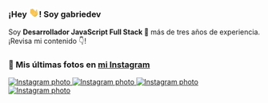 <h3>¡Hey <img src="https://raw.githubusercontent.com/ABSphreak/ABSphreak/master/gifs/Hi.gif" width="20px" decondig="async">! Soy gabriedev</h3>

<p>Soy <strong>Desarrollador JavaScript Full Stack 🚀</strong> más de tres años de experiencia.<br />¡Revisa mi contenido 👇!</p>

### 📸 Mis últimas fotos en [mi Instagram](https://instagram.com/gabrie.dev)


<a href='https://instagram.com/p/C1UpuSGLQiG' target='_blank'>
  <img width='20%' src='https://scontent-lhr8-2.cdninstagram.com/v/t51.2885-15/412513918_1325803934584302_4400498733289087214_n.jpg?stp=dst-jpg_e15&_nc_ht=scontent-lhr8-2.cdninstagram.com&_nc_cat=106&_nc_ohc=NCE2Q-ZR76QAX_BDjq0&edm=APU89FABAAAA&ccb=7-5&oh=00_AfAlaQ6tyBkn6KRkWbnfR3KoPTAAYgN0BsHVECWudIiarg&oe=65D8FFC0&_nc_sid=bc0c2c' alt='Instagram photo' />
</a>
<a href='https://instagram.com/p/CzMY3lzxgmx' target='_blank'>
  <img width='20%' src='https://scontent-lhr6-1.cdninstagram.com/v/t51.2885-15/398916226_819142863293745_2426123683154743297_n.webp?stp=dst-jpg_e35&_nc_ht=scontent-lhr6-1.cdninstagram.com&_nc_cat=109&_nc_ohc=7lSJaAkXkZkAX9Sek0O&edm=APU89FABAAAA&ccb=7-5&oh=00_AfAzTxmSrRIWERGzLi-UghVBsjftWpdAAcWKSfgS4Ep92g&oe=65D98EE9&_nc_sid=bc0c2c' alt='Instagram photo' />
</a>
<a href='https://instagram.com/p/CygbQv4uqxM' target='_blank'>
  <img width='20%' src='https://scontent-lhr6-1.cdninstagram.com/v/t51.2885-15/391525959_236593062741789_5868561716480810596_n.webp?stp=dst-jpg_e35&_nc_ht=scontent-lhr6-1.cdninstagram.com&_nc_cat=109&_nc_ohc=MKfIQv1UYrcAX8QiDwI&edm=APU89FABAAAA&ccb=7-5&oh=00_AfAHKeBCqQ3_KTBMEGWYYxFP61DHupvCI_QkpQq5oFrEKA&oe=65D99BA5&_nc_sid=bc0c2c' alt='Instagram photo' />
</a>
<a href='https://instagram.com/p/CxTmOF6vN8M' target='_blank'>
  <img width='20%' src='https://scontent-lhr6-1.cdninstagram.com/v/t51.2885-15/378565944_323878180141713_8920720304536029091_n.jpg?stp=dst-jpg_e15&_nc_ht=scontent-lhr6-1.cdninstagram.com&_nc_cat=109&_nc_ohc=JUnLkqOInfkAX9lAA2b&edm=APU89FABAAAA&ccb=7-5&oh=00_AfDf9RLtuh-A0ywa0Eyz4Bc548u48EzX84W6bHMprsmM-w&oe=65D88DD8&_nc_sid=bc0c2c' alt='Instagram photo' />
</a>
